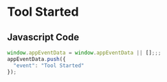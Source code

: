 # Tool Started

### 

## Javascript Code
```js
window.appEventData = window.appEventData || [];;;
appEventData.push({
  "event": "Tool Started"
});
```








